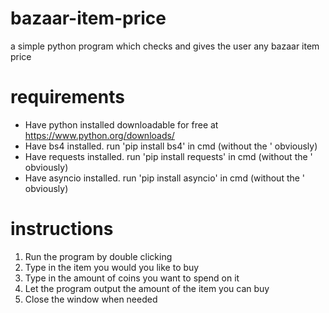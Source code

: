 # bazaar-item-price
a simple python program which checks and gives the user any bazaar item price

# requirements
- Have python installed
    downloadable for free at https://www.python.org/downloads/
- Have bs4 installed.
    run 'pip install bs4' in cmd (without the ' obviously)
- Have requests installed.
    run 'pip install requests' in cmd (without the ' obviously)
- Have asyncio installed.
    run 'pip install asyncio' in cmd (without the ' obviously)

    
# instructions
1. Run the program by double clicking
2. Type in the item you would you like to buy
3. Type in the amount of coins you want to spend on it
4. Let the program output the amount of the item you can buy
5. Close the window when needed
